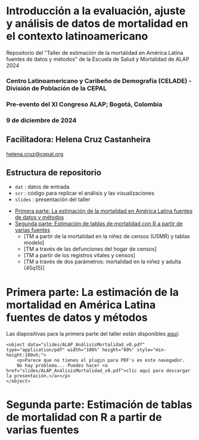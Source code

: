 # Introducción a la evaluación, ajuste y análisis de datos de mortalidad en el contexto latinoamericano
Repositorio del "Taller de estimación de la mortalidad en América Latina fuentes de datos y métodos" de la Escuela de Salud y Mortalidad de ALAP 2024 

### Centro Latinoamericano y Caribeño de Demografía (CELADE) - División de Población de la CEPAL
### Pre-evento del XI Congreso ALAP; Bogotá, Colombia
### 9 de diciembre de 2024 

## Facilitadora: Helena Cruz Castanheira
[helena.cruz@cepal.org](mailto:helena.cruz@cepal.org)

## Estructura de repositorio
* `dat` : datos de entrada
* `scr` : código para replicar el análisis y las visualizaciones
* `slides` : presentación del taller


- [Primera parte: La estimación de la mortalidad en América Latina fuentes de datos y métodos](#primera-parte-la-estimación-de-la-mortalidad-en-américa-latina-fuentes-de-datos-y-métodos)
- [Segunda parte: Estimación de tablas de mortalidad con R a partir de varias fuentes](#Segunda-parte-Estimación-de-tablas-de-mortalidad-con-R-a-partir-de-varias-fuentes)
  - [TM a partir de la mortalidad en la niñez de censos (U5MR) y tablas modelo]
  - [TM a través de las defunciones del hogar de censos]
  - [TM a partir de los registros vitales y censos]
  - [TM a través de dos parámetros: mortalidad en la niñez y adulta (45q15)]
 
# Primera parte: La estimación de la mortalidad en América Latina fuentes de datos y métodos

Las diapositivas para la primera parte del taller están disponibles
[aquí](slides/ALAP_AnálisisMortalidad_v0.pdf):

```{=html}
<object data="slides/ALAP_AnálisisMortalidad_v0.pdf" type="application/pdf" width="100%" height="60%" style="min-height:100vh;">
    <p>Parece que no tienes el plugin para PDF's en este navegador.
    No hay problema... Puedes hacer <a href="slides/ALAP_AnálisisMortalidad_v0.pdf">clic aquí para descargar la presentación.</a></p>
</object>
```


# Segunda parte: Estimación de tablas de mortalidad con R a partir de varias fuentes
